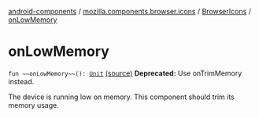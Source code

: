 [android-components](../../index.md) / [mozilla.components.browser.icons](../index.md) / [BrowserIcons](index.md) / [onLowMemory](./on-low-memory.md)

# onLowMemory

`fun ~~onLowMemory~~(): `[`Unit`](https://kotlinlang.org/api/latest/jvm/stdlib/kotlin/-unit/index.html) [(source)](https://github.com/mozilla-mobile/android-components/blob/master/components/browser/icons/src/main/java/mozilla/components/browser/icons/BrowserIcons.kt#L207)
**Deprecated:** Use onTrimMemory instead.

The device is running low on memory. This component should trim its memory usage.

